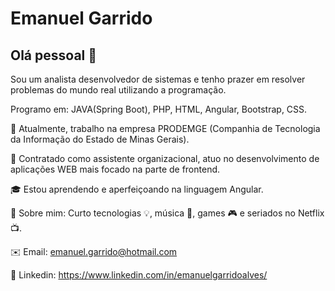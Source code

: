 
# Emanuel Garrido

## Olá pessoal 👋

Sou um analista desenvolvedor de sistemas e tenho prazer em resolver problemas do mundo real utilizando a programação.


Programo em: JAVA(Spring Boot), PHP, HTML, Angular, Bootstrap, CSS.

                                                                                                                                   
🔭 Atualmente, trabalho na empresa PRODEMGE (Companhia de Tecnologia da Informação do Estado de Minas Gerais).  

🚀 Contratado como assistente organizacional, atuo no desenvolvimento de aplicações WEB mais focado na parte de frontend.     

🎓 Estou aprendendo e aperfeiçoando na linguagem Angular.

💬 Sobre mim: Curto tecnologias 💡, música 🎸, games 🎮 e seriados no Netflix 📺.                    

✉️ Email: emanuel.garrido@hotmail.com

💼 Linkedin: https://www.linkedin.com/in/emanuelgarridoalves/
